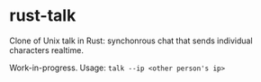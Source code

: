 # rust-talk
Clone of Unix talk in Rust: synchonrous chat that sends individual characters realtime.

Work-in-progress.
Usage: `talk --ip <other person's ip>`
